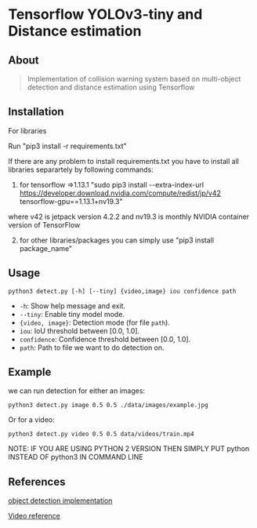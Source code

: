 # Tensorflow YOLOv3-tiny and Distance estimation

About
-----
> Implementation of collision warning system based on multi-object detection and distance estimation using Tensorflow


Installation
------------
For libraries

Run "pip3 install -r requirements.txt"

If there are any problem to install requirements.txt you have to install all libraries separartely by following commands:

1) for tensorflow =>1.13.1
   "sudo pip3 install --extra-index-url https://developer.download.nvidia.com/compute/redist/jp/v42 tensorflow-gpu==1.13.1+nv19.3"
 
 where v42 is jetpack version 4.2.2 and nv19.3 is monthly NVIDIA container version of TensorFlow
 
   
2) for other libraries/packages you can simply use "pip3 install package_name" 



Usage
-----

`python3 detect.py [-h] [--tiny] {video,image} iou confidence path`
* `-h`: Show help message and exit.
* `--tiny`: Enable tiny model mode.
* `{video, image}`: Detection mode (for file `path`).
* `iou`: IoU threshold between [0.0, 1.0].
* `confidence`: Confidence threshold between [0.0, 1.0].
* `path`: Path to file we want to do detection on.

Example
-------

we can run detection for either an images:
```
python3 detect.py image 0.5 0.5 ./data/images/example.jpg
```

Or for a video:
```
python3 detect.py video 0.5 0.5 data/videos/train.mp4
```

NOTE: IF YOU ARE USING PYTHON 2 VERSION THEN SIMPLY PUT python INSTEAD OF python3 IN COMMAND LINE
 
References
----------

[object detection implementation](https://github.com/kcosta42/Tensorflow-YOLOv3)

[Video reference](https://www.youtube.com/watch?v=o3Ky_EdHVrA)